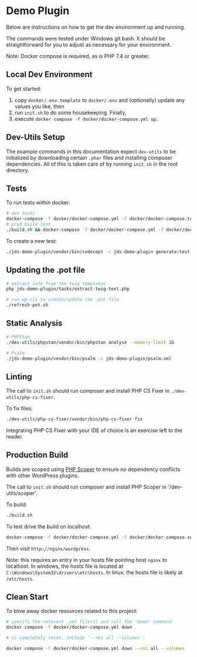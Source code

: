# Demo Plugin

Below are instructions on how to get the dev environment up and running.

The commands were tested under Windows git bash. It should be straightforward for you
to adjust as necessary for your environment.

Note: Docker compose is required, as is PHP 7.4 or greater.

## Local Dev Environment

To get started:

1. copy `docker/.env.template` to `docker/.env` and (optionally) update any values you like, then
2. run `init.sh` to do some housekeeping. Finally,
3. execute `docker compose -f docker/docker-compose.yml up`.

## Dev-Utils Setup

The example commands in this documentation expect `dev-utils` to be initialized by downloading
certain `.phar` files and installing composer dependencies. All of this is taken care of by 
running `init.sh` in the root directory.

## Tests

To run tests within docker:

```bash
# dev tests
docker-compose -f docker/docker-compose.yml -f docker/docker-compose.tests.yml up --exit-code-from codeception --abort-on-container-exit
# prod build test
./build.sh && docker-compose -f docker/docker-compose.yml -f docker/docker-compose.tests.yml -f docker/docker-compose.tests.prod.yml up --exit-code-from codeception --abort-on-container-exit
```

To create a new test:

```bash
./jds-demo-plugin/vendor/bin/codecept -c jds-demo-plugin generate:test unit FileSystem
```

## Updating the .pot file

```bash
# extract info from the twig templates
php jds-demo-plugin/tasks/extract-twig-text.php

# run wp-cli to create/update the .pot file
./refresh-pot.sh
```

## Static Analysis

```bash
# PHPStan
./dev-utils/phpstan/vendor/bin/phpstan analyse --memory-limit 1G

# Psalm
./jds-demo-plugin/vendor/bin/psalm -c jds-demo-plugin/psalm.xml
```

## Linting

The call to `init.sh` should run composer and install PHP CS Fixer in `./dev-utils/php-cs-fixer`.

To fix files:

```bash
./dev-utils/php-cs-fixer/vendor/bin/php-cs-fixer fix
```

Integrating PHP CS Fixer with your IDE of choice is an exercise left to the reader.

## Production Build

Builds are scoped using [PHP Scoper](https://github.com/humbug/php-scoper) to ensure no dependency conflicts with other
WordPress plugins.

The call to `init.sh` should run composer and install PHP Scoper in '/dev-utils/scoper'.

To build:

```bash
./build.sh
```

To test drive the build on localhost:

```bash
docker-compose -f docker/docker-compose.yml -f docker/docker-compose.serve-prod-build.yml up --abort-on-container-exit --exit-code-from php
```

Then visit `http://nginx/wordpress`.

Note: this requires an entry in your hosts file pointing host `nginx` to localhost.  In windows, the hosts file is 
located at `C:\Windows\System32\drivers\etc\hosts`. In linux, the hosts file is likely at `/etc/hosts`.

## Clean Start

To blow away docker resources related to this project:

```bash
# specify the relevant .yml file(s) and call the "down" command
docker compose -f docker/docker-compose.yml down

# to completely reset, include `--rmi all --volumes`:

docker compose -f docker/docker-compose.yml down --rmi all --volumes
```

